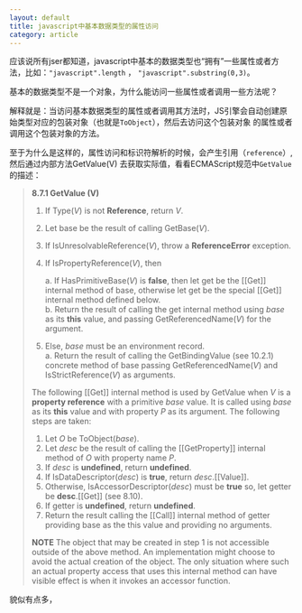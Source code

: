 ```yaml
---
layout: default
title: javascript中基本数据类型的属性访问
category: article
---
```


应该说所有jser都知道，javascript中基本的数据类型也“拥有”一些属性或者方法，比如：`"javascript".length` ，
`"javascript".substring(0,3)`。

基本的数据类型不是一个对象，为什么能访问一些属性或者调用一些方法呢？

解释就是：当访问基本数据类型的属性或者调用其方法时，JS引擎会自动创建原始类型对应的包装对象（也就是`ToObject`），然后去访问这个包装对象
的属性或者调用这个包装对象的方法。

至于为什么是这样的，属性访问和标识符解析的时候，会产生引用（`reference`）,然后通过内部方法GetValue(V)
去获取实际值，看看ECMAScript规范中`GetValue`的描述：


>**8.7.1 GetValue (V)**
>
>1. If Type(*V*) is not **Reference**, return *V*.
>2. Let base be the result of calling GetBase(*V*).
>3. If IsUnresolvableReference(*V*), throw a **ReferenceError** exception.
>4. If IsPropertyReference(*V*), then  
>
>    a. If HasPrimitiveBase(*V*) is **false**, then let get be the [[Get]] internal method of base, otherwise let get be the special [[Get]] internal method defined below.  
>    b. Return the result of calling the get internal method using *base* as its **this** value, and passing GetReferencedName(*V*) for the argument.
>    
>5. Else, *base* must be an environment record.  
>    a. Return the result of calling the GetBindingValue (see 10.2.1) concrete method of base passing GetReferencedName(*V*) and IsStrictReference(*V*) as arguments.  
>  
>The following [[Get]] internal method is used by GetValue when *V* is a **property reference** with a primitive *base* value. It is called using *base* as its **this** value and with property *P* as its argument. The following steps are taken:
>
>1. Let *O* be ToObject(*base*).
>2. Let *desc* be the result of calling the [[GetProperty]] internal method of *O* with property name *P*.
>3. If *desc* is **undefined**, return **undefined**.
>4. If IsDataDescriptor(*desc*) is **true**, return *desc*.[[Value]].
>5. Otherwise, IsAccessorDescriptor(*desc*) must be **true** so, let getter be **desc**.[[Get]] (see 8.10).
>6. If getter is **undefined**, return **undefined**.
>7. Return the result calling the [[Call]] internal method of getter providing base as the this value and providing no arguments.
>  
>**NOTE** The object that may be created in step 1 is not accessible outside of the above method. An implementation might choose to avoid the actual creation of the object. The only situation where such an actual property access that uses this internal method can have visible effect is when it invokes an accessor function.

貌似有点多，
